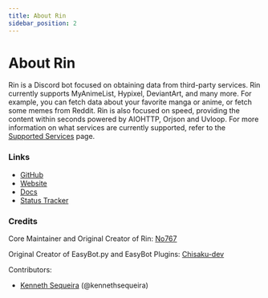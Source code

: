 ```yaml
---
title: About Rin
sidebar_position: 2
---
```


# About Rin

Rin is a Discord bot focused on obtaining data from third-party services. Rin currently supports MyAnimeList, Hypixel, DeviantArt, and many more. For example, you can fetch data about your favorite manga or anime, or fetch some memes from Reddit. Rin is also focused on speed, providing the content within seconds powered by AIOHTTP, Orjson and Uvloop. For more information on what services are currently supported, refer to the [Supported Services](./supported-services.md) page.

### Links

- [GitHub](https://github.com/No767/Rin)
- [Website](https://rinbot.live)
- [Docs](https://docs.rinbot.live)
- [Status Tracker](https://status.rinbot.live)

### Credits

Core Maintainer and Original Creator of Rin: [No767](https://github.com/No767)

Original Creator of EasyBot.py and EasyBot Plugins: [Chisaku-dev](https://github.com/chisaku-dev)

Contributors: 
- [Kenneth Sequeira](https://github.com/kennethsequeira) (@kennethsequeira)


